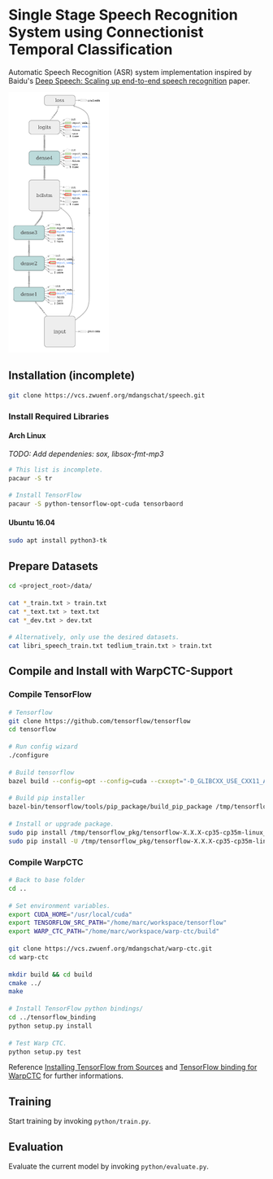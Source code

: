 # Single Stage Speech Recognition System using Connectionist Temporal Classification

Automatic Speech Recognition (ASR) system implementation inspired by Baidu's
[Deep Speech: Scaling up end-to-end speech recognition](https://arxiv.org/abs/1412.5567) paper.

![TensorFlow Network Graph](images/graph.png)

## Installation (incomplete)
```bash
git clone https://vcs.zwuenf.org/mdangschat/speech.git
```

### Install Required Libraries
#### Arch Linux

*TODO: Add dependenies: sox, libsox-fmt-mp3*
```sh
# This list is incomplete.
pacaur -S tr

# Install TensorFlow
pacaur -S python-tensorflow-opt-cuda tensorbaord
```


#### Ubuntu 16.04
```sh
sudo apt install python3-tk
```


## Prepare Datasets
```sh
cd <project_root>/data/

cat *_train.txt > train.txt
cat *_text.txt > text.txt
cat *_dev.txt > dev.txt

# Alternatively, only use the desired datasets.
cat libri_speech_train.txt tedlium_train.txt > train.txt
```


## Compile and Install with WarpCTC-Support
### Compile TensorFlow
```sh
# Tensorflow
git clone https://github.com/tensorflow/tensorflow
cd tensorflow

# Run config wizard
./configure

# Build tensorflow
bazel build --config=opt --config=cuda --cxxopt="-D_GLIBCXX_USE_CXX11_ABI=0" //tensorflow/tools/pip_package:build_pip_package

# Build pip installer
bazel-bin/tensorflow/tools/pip_package/build_pip_package /tmp/tensorflow_pkg

# Install or upgrade package.
sudo pip install /tmp/tensorflow_pkg/tensorflow-X.X.X-cp35-cp35m-linux_x86_64.whl
sudo pip install -U /tmp/tensorflow_pkg/tensorflow-X.X.X-cp35-cp35m-linux_x86_64.whl
```


### Compile WarpCTC
```sh
# Back to base folder
cd ..

# Set environment variables.
export CUDA_HOME="/usr/local/cuda"
export TENSORFLOW_SRC_PATH="/home/marc/workspace/tensorflow"
export WARP_CTC_PATH="/home/marc/workspace/warp-ctc/build"

git clone https://vcs.zwuenf.org/mdangschat/warp-ctc.git
cd warp-ctc

mkdir build && cd build
cmake ../
make

# Install TensorFlow python bindings/
cd ../tensorflow_binding
python setup.py install

# Test Warp CTC.
python setup.py test

```

Reference [Installing TensorFlow from Sources](https://www.tensorflow.org/install/install_sources) 
and [TensorFlow binding for WarpCTC](https://github.com/baidu-research/warp-ctc/tree/master/tensorflow_binding) 
for further informations.


## Training
Start training by invoking `python/train.py`.


## Evaluation
Evaluate the current model by invoking `python/evaluate.py`.
 

<!--
# vim: ts=2:sw=2:et:
-->